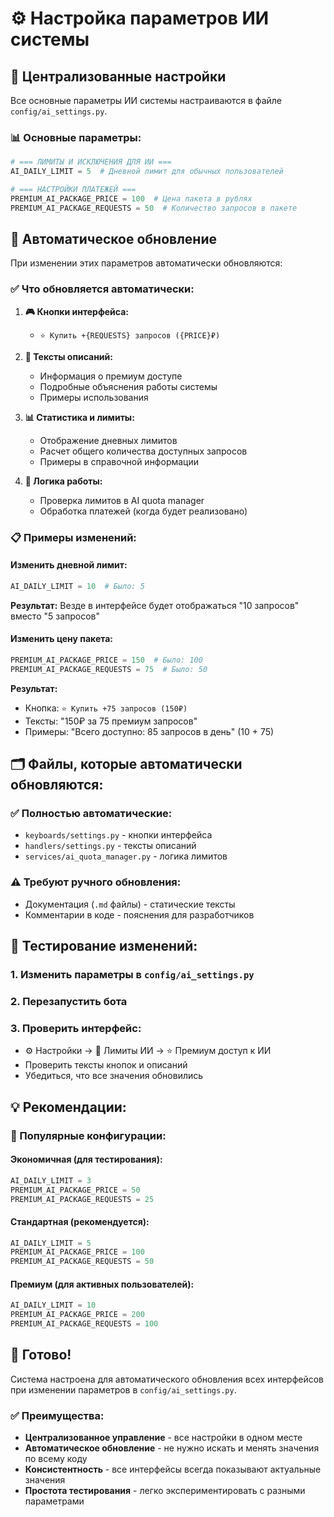 # ⚙️ Настройка параметров ИИ системы

## 🎯 Централизованные настройки

Все основные параметры ИИ системы настраиваются в файле `config/ai_settings.py`.

### 📊 Основные параметры:

```python
# === ЛИМИТЫ И ИСКЛЮЧЕНИЯ ДЛЯ ИИ ===
AI_DAILY_LIMIT = 5  # Дневной лимит для обычных пользователей

# === НАСТРОЙКИ ПЛАТЕЖЕЙ ===
PREMIUM_AI_PACKAGE_PRICE = 100  # Цена пакета в рублях
PREMIUM_AI_PACKAGE_REQUESTS = 50  # Количество запросов в пакете
```

## 🔄 Автоматическое обновление

При изменении этих параметров автоматически обновляются:

### ✅ Что обновляется автоматически:

1. **🎮 Кнопки интерфейса:**
   - `⭐ Купить +{REQUESTS} запросов ({PRICE}₽)`

2. **📝 Тексты описаний:**
   - Информация о премиум доступе
   - Подробные объяснения работы системы
   - Примеры использования

3. **📊 Статистика и лимиты:**
   - Отображение дневных лимитов
   - Расчет общего количества доступных запросов
   - Примеры в справочной информации

4. **🔧 Логика работы:**
   - Проверка лимитов в AI quota manager
   - Обработка платежей (когда будет реализовано)

### 📋 Примеры изменений:

#### Изменить дневной лимит:
```python
AI_DAILY_LIMIT = 10  # Было: 5
```
**Результат:** Везде в интерфейсе будет отображаться "10 запросов" вместо "5 запросов"

#### Изменить цену пакета:
```python
PREMIUM_AI_PACKAGE_PRICE = 150  # Было: 100
PREMIUM_AI_PACKAGE_REQUESTS = 75  # Было: 50
```
**Результат:** 
- Кнопка: `⭐ Купить +75 запросов (150₽)`
- Тексты: "150₽ за 75 премиум запросов"
- Примеры: "Всего доступно: 85 запросов в день" (10 + 75)

## 🗂️ Файлы, которые автоматически обновляются:

### ✅ Полностью автоматические:
- `keyboards/settings.py` - кнопки интерфейса
- `handlers/settings.py` - тексты описаний
- `services/ai_quota_manager.py` - логика лимитов

### ⚠️ Требуют ручного обновления:
- Документация (`.md` файлы) - статические тексты
- Комментарии в коде - пояснения для разработчиков

## 🧪 Тестирование изменений:

### 1. Изменить параметры в `config/ai_settings.py`
### 2. Перезапустить бота
### 3. Проверить интерфейс:
   - ⚙️ Настройки → 🤖 Лимиты ИИ → ⭐ Премиум доступ к ИИ
   - Проверить тексты кнопок и описаний
   - Убедиться, что все значения обновились

## 💡 Рекомендации:

### 🎯 Популярные конфигурации:

#### Экономичная (для тестирования):
```python
AI_DAILY_LIMIT = 3
PREMIUM_AI_PACKAGE_PRICE = 50
PREMIUM_AI_PACKAGE_REQUESTS = 25
```

#### Стандартная (рекомендуется):
```python
AI_DAILY_LIMIT = 5
PREMIUM_AI_PACKAGE_PRICE = 100
PREMIUM_AI_PACKAGE_REQUESTS = 50
```

#### Премиум (для активных пользователей):
```python
AI_DAILY_LIMIT = 10
PREMIUM_AI_PACKAGE_PRICE = 200
PREMIUM_AI_PACKAGE_REQUESTS = 100
```

## 🚀 Готово!

Система настроена для автоматического обновления всех интерфейсов при изменении параметров в `config/ai_settings.py`.

### ✅ Преимущества:
- **Централизованное управление** - все настройки в одном месте
- **Автоматическое обновление** - не нужно искать и менять значения по всему коду
- **Консистентность** - все интерфейсы всегда показывают актуальные значения
- **Простота тестирования** - легко экспериментировать с разными параметрами